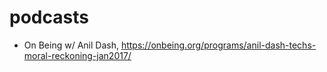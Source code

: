 # podcasts

- On Being w/ Anil Dash, https://onbeing.org/programs/anil-dash-techs-moral-reckoning-jan2017/

